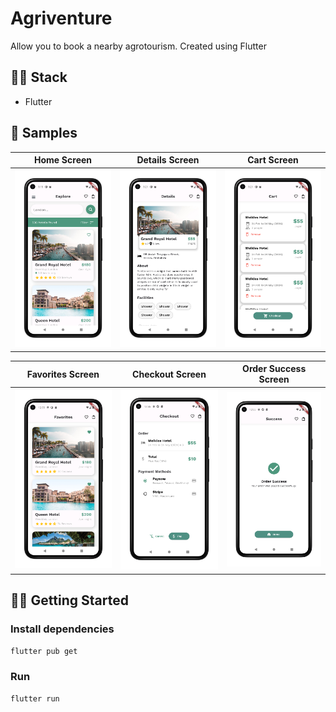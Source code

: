 # Agriventure

Allow you to book a nearby agrotourism. Created using Flutter

## 👨‍💻 Stack

- Flutter


## 🧬 Samples

| Home Screen | Details Screen | Cart Screen |
|---------|---------|---------|
|    ![Home Screen](./mockups/m1.png)     | ![Details Screen](./mockups/m2.png)        |  ![Cart Screen](./mockups/m3.png)       |

| Favorites Screen | Checkout Screen | Order Success Screen |
|------------------|-----------------|---------------------|
| ![Favorites Screen](./mockups/m4.png) | ![Checkout Screen](./mockups/m5.png) | ![Order SUccess Screen](./mockups/m6.png)     





## 💪🏼 Getting Started

### Install dependencies

```bash
flutter pub get
```

### Run

```bash
flutter run
```

